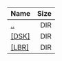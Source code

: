 |Name|Size|
|:---|---:|
|[..](../index.html)|DIR|
|[[DSK]]([DSK]/index.html)|DIR|
|[[LBR]]([LBR]/index.html)|DIR|
